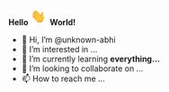 **Hello ![](waving.gif) World!**

- 👋 Hi, I’m @unknown-abhi
- 👀 I’m interested in ...
- 🌱 I’m currently learning **everything...**
- 💞️ I’m looking to collaborate on ...
- 📫 How to reach me ...

<!---
unknown-abhi/unknown-abhi is a ✨ special ✨ repository because its `README.md` (this file) appears on your GitHub profile.
You can click the Preview link to take a look at your changes.
--->
